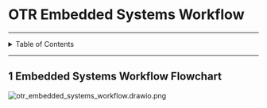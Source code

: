 # OTR Embedded Systems Workflow

---

<details markdown="1">
  <summary>Table of Contents</summary>

- [1 Embedded Systems Workflow Flowchart](#1-embedded-systems-workflow-flowchart)

</details>

---

## 1 Embedded Systems Workflow Flowchart

![otr_embedded_systems_workflow.drawio.png](pictures/otr_embedded_systems_workflow.drawio.png)

